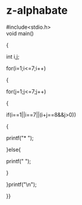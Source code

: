 # z-alphabate
#include<stdio.h>                        
void main()

{
    
int i,j;
    
for(i=1;i<=7;i++)
    
{
        
for(j=1;j<=7;j++)
        
{
            
if(i==1||i==7||(i+j==8&&j>0))
            
{
               
 printf("*  ");
            
}else{
                
printf("   ");
            
}
        
}printf("\n");
    
   }}
